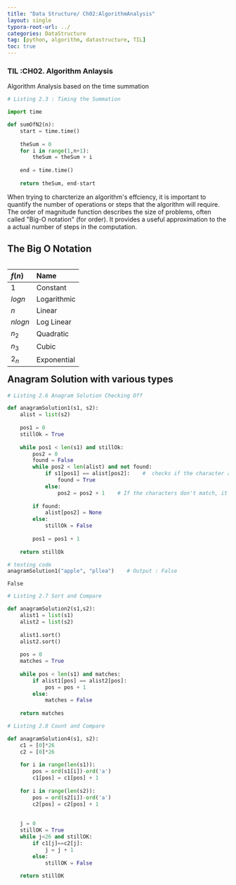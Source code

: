 ```yaml
---
title: "Data Structure/ Ch02:AlgorithmAnalysis"
layout: single
typora-root-url: ../
categories: DataStructure
tag: [python, algorithm, datastructure, TIL]
toc: true
---
```


### TIL :CH02. Algorithm Anlaysis

Algorithm Analysis based on the time summation

```python
# Listing 2.3 : Timing the Summation

import time

def sumOfN2(n):
    start = time.time()
    
    theSum = 0
    for i in range(1,n+1):
        theSum = theSum + i
        
    end = time.time()
    
    return theSum, end-start
```

When trying to charcterize an algorithm's effciency, it is important to quantify the number of operations or steps that the algorithm will require. The order of magnitude function describes the size of problems, often called "Big-O notation" (for order). It provides a useful approximation to the a actual number of steps in the computation.

## The Big O Notation

| $f(n)$    | Name        |
| :-------- | :---------- |
| $1$       | Constant    |
| $log n$   | Logarithmic |
| $n$       | Linear      |
| $n log n$ | Log Linear  |
| $n_{2}$   | Quadratic   |
| $n_{3}$   | Cubic       |
| $2_{n}$   | Exponential |


```python
%%html
<style>
table {float:left}
</style>
```


<style>
table {float:left}
</style>


## Anagram Solution with various types


```python
# Listing 2.6 Anagram Solution Checking Off

def anagramSolution1(s1, s2):
    alist = list(s2)
    
    pos1 = 0
    stillOk = True
    
    while pos1 < len(s1) and stillOk:
        pos2 = 0
        found = False
        while pos2 < len(alist) and not found:
            if s1[pos1] == alist[pos2]:    #  checks if the character at the current position pos1 in s1 is equal to the character at the current position pos2 in alist.
                found = True
            else:
                pos2 = pos2 + 1    # If the characters don't match, it increments pos2 to check the next character in alist.
        
        if found:
            alist[pos2] = None
        else:
            stillOk = False
            
        pos1 = pos1 + 1
        
    return stillOk

# testing code
anagramSolution1("apple", "pllea")    # Output : False
```


    False




```python
# Listing 2.7 Sort and Compare

def anagramSolution2(s1,s2):
    alist1 = list(s1)
    alist2 = list(s2)
    
    alist1.sort()
    alist2.sort()
    
    pos = 0
    matches = True
    
    while pos < len(s1) and matches:
        if alist1[pos] == alist2[pos]:
            pos = pos + 1
        else:
            matches = False
            
    return matches   
```


```python
# Listing 2.8 Count and Compare

def anagramSolution4(s1, s2):
    c1 = [0]*26
    c2 = [0]*26
    
    for i in range(len(s1)):
        pos = ord(s1[i])-ord('a')
        c1[pos] = c1[pos] + 1
        
    for i in range(len(s2)):
        pos = ord(s2[i])-ord('a')
        c2[pos] = c2[pos] + 1
        
    
    j = 0
    stillOK = True
    while j<26 and stillOK:
        if c1[j]==c2[j]:
            j = j + 1
        else:
            stillOK = False
            
    return stillOK
```
